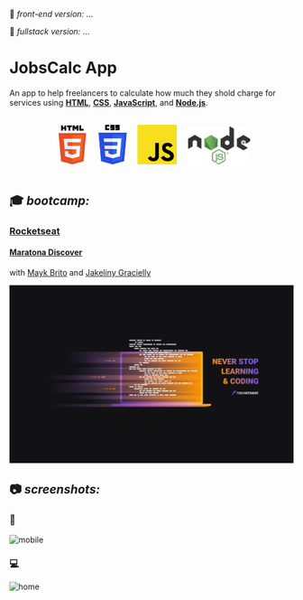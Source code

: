 :link: _front-end version:_ ...

:link: _fullstack version:_ ...

# JobsCalc App

An app to help freelancers to calculate how much they shold charge for services using **[HTML](https://whatwg.org/)**, **[CSS](https://www.w3.org/Style/CSS/)**, **[JavaScript](https://developer.mozilla.org/en-US/docs/Web/JavaScript)**, and **[Node.js](https://nodejs.org/)**.  

<br>

<div align="center">
<img src="./readme/logos/HTML5.png" width="69">
&nbsp;
<img src="./readme/logos/CSS3.png" width="50">
&nbsp;
&nbsp;
<img src="./readme/logos/JS.png" width="70">
&nbsp;
&nbsp;
<img src="./readme/logos/node.png" width="110">
</div>

<br>

## :mortar_board: **_bootcamp:_**  

### [Rocketseat](https://rocketseat.com.br/)

#### [Maratona Discover](https://maratonadiscover.rocketseat.com.br/)

with [Mayk Brito](https://github.com/maykbrito) and [Jakeliny Gracielly](https://github.com/jakeliny)  

![MaratonaDiscover2021](./readme/logos/logo_rocketseat_maratona_discover.png)
<br>

## :camera: **_screenshots:_**  

### :iphone:  

![mobile](./readme/screenshots/...)  

### :computer:  

![home](./readme/screenshots/...)  